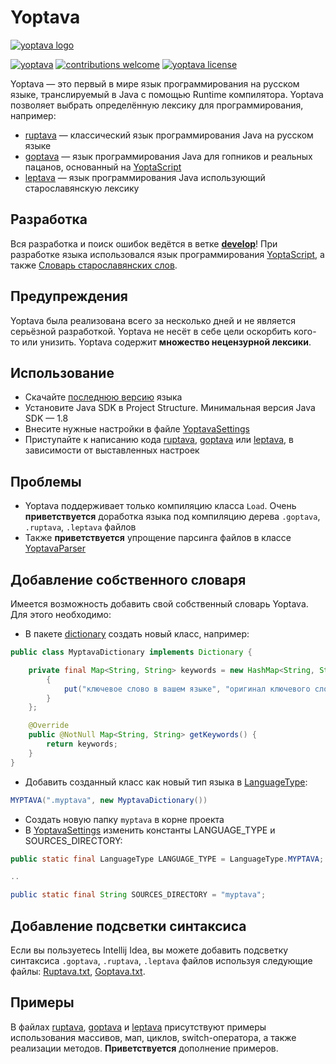# Yoptava

[![yoptava logo](https://github.com/Lime-blur/yoptava/blob/main/images/yoptava.png)](https://github.com/Lime-blur/yoptava/)

[![yoptava](https://img.shields.io/badge/%D0%A1%D0%BA%D0%B0%D1%87%D0%B0%D1%82%D1%8C-Yoptava-green)](https://github.com/Lime-blur/yoptava/archive/refs/heads/main.zip)
[![contributions welcome](https://img.shields.io/badge/contributions-welcome-brightgreen.svg?style=flat)](https://github.com/Lime-blur/yoptava/issues)
[![yoptava license](https://img.shields.io/github/license/Lime-blur/yoptava)](https://github.com/Lime-blur/yoptava/blob/main/LICENSE)

Yoptava — это первый в мире язык программирования на русском языке, транслируемый в Java с помощью Runtime компилятора. Yoptava позволяет выбрать определённую лексику для программирования, например:

- [ruptava](https://github.com/Lime-blur/yoptava/blob/main/ruptava/Load.ruptava) — классический язык программирования Java на русском языке
- [goptava](https://github.com/Lime-blur/yoptava/blob/main/goptava/Load.goptava) — язык программирования Java для гопников и реальных пацанов, основанный на [YoptaScript](http://yopta.space/)
- [leptava](https://github.com/Lime-blur/yoptava/blob/main/leptava/Load.leptava) — язык программирования Java использующий старославянскую лексику

## Разработка

Вся разработка и поиск ошибок ведётся в ветке [**develop**](https://github.com/Lime-blur/yoptava/tree/develop)!
При разработке языка использовался язык программирования [YoptaScript](http://yopta.space/), а также [Словарь старославянских слов](https://hogwarts.ru/library/show.php?cat=1&id=39503&uid=guest).

## Предупреждения

Yoptava была реализована всего за несколько дней и не является серьёзной разработкой.
Yoptava не несёт в себе цели оскорбить кого-то или унизить. Yoptava содержит **множество нецензурной лексики**.

## Использование

- Скачайте [последнюю версию](https://github.com/Lime-blur/yoptava/archive/refs/heads/main.zip) языка
- Установите Java SDK в Project Structure. Минимальная версия Java SDK — 1.8
- Внесите нужные настройки в файле [YoptavaSettings](https://github.com/Lime-blur/yoptava/blob/main/src/main/java/ru/limedev/yoptava/settings/YoptavaSettings.java)
- Приступайте к написанию кода [ruptava](https://github.com/Lime-blur/yoptava/blob/main/ruptava/Load.ruptava), [goptava](https://github.com/Lime-blur/yoptava/blob/main/goptava/Load.goptava) или [leptava](https://github.com/Lime-blur/yoptava/blob/main/leptava/Load.leptava), в зависимости от выставленных настроек

## Проблемы

- Yoptava поддерживает только компиляцию класса `Load`. Очень **приветствуется** доработка языка под компиляцию дерева `.goptava`, `.ruptava`, `.leptava` файлов
- Также **приветствуется** упрощение парсинга файлов в классе [YoptavaParser](https://github.com/Lime-blur/yoptava/blob/main/src/main/java/ru/limedev/yoptava/parser/YoptavaParser.java)

## Добавление собственного словаря

Имеется возможность добавить свой собственный словарь Yoptava. Для этого необходимо:

- В пакете [dictionary](https://github.com/Lime-blur/yoptava/tree/main/src/main/java/ru/limedev/yoptava/parser/dictionary) создать новый класс, например:
```Java
public class MyptavaDictionary implements Dictionary {

    private final Map<String, String> keywords = new HashMap<String, String>() {
        {
            put("ключевое слово в вашем языке", "оригинал ключевого слова Java");
        }
    };

    @Override
    public @NotNull Map<String, String> getKeywords() {
        return keywords;
    }
}
```
- Добавить созданный класс как новый тип языка в [LanguageType](https://github.com/Lime-blur/yoptava/blob/main/src/main/java/ru/limedev/yoptava/settings/LanguageType.java):
```Java
MYPTAVA(".myptava", new MyptavaDictionary())
```
- Создать новую папку `myptava` в корне проекта
- В [YoptavaSettings](https://github.com/Lime-blur/yoptava/blob/main/src/main/java/ru/limedev/yoptava/settings/YoptavaSettings.java) изменить константы LANGUAGE_TYPE и SOURCES_DIRECTORY:
```Java
public static final LanguageType LANGUAGE_TYPE = LanguageType.MYPTAVA;

..

public static final String SOURCES_DIRECTORY = "myptava";
```

## Добавление подсветки синтаксиса
Если вы пользуетесь Intellij Idea, вы можете добавить подсветку синтаксиса `.goptava`, `.ruptava`, `.leptava` файлов используя следующие файлы: [Ruptava.txt](https://github.com/Lime-blur/yoptava/blob/develop/intellij_settings/editor_filetypes/Ruptava.txt), [Goptava.txt](https://github.com/Lime-blur/yoptava/blob/develop/intellij_settings/editor_filetypes/Goptava.txt).

## Примеры
В файлах [ruptava](https://github.com/Lime-blur/yoptava/blob/main/ruptava/Load.ruptava), [goptava](https://github.com/Lime-blur/yoptava/blob/main/goptava/Load.goptava) и [leptava](https://github.com/Lime-blur/yoptava/blob/main/leptava/Load.leptava) присутствуют примеры использования массивов, мап, циклов, switch-оператора, а также реализации методов. **Приветствуется** дополнение примеров.
